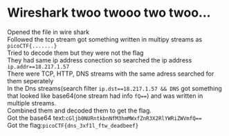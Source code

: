 # Wireshark twoo twooo two twoo...
Opened the file in wire shark  
Followed the tcp stream got something written in multipy streams as ```picoCTF{.......}```  
Tried to decode them but they were not the flag  
They had same ip address conection so searched the ip address ```ip.addr==18.217.1.57```  
There were TCP, HTTP, DNS streams with the same adress searched for them seperately  
In the Dns streams(search filter ```ip.dst==18.217.1.57 && DNS```  got something that looked like base64(one stream had info ```fQ==```) and was written in multiple streams.  
Combined them and decoded them to get the flag.  
Got the base64 text:```cGljb0NURntkbnNfM3hmMWxfZnR3X2RlYWRiZWVmfQ==```  
Got the flag:```picoCTF{dns_3xf1l_ftw_deadbeef}```
